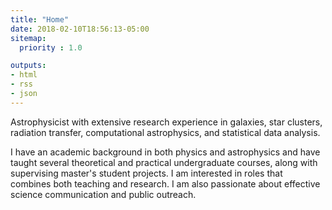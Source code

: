 ```yaml
---
title: "Home"
date: 2018-02-10T18:56:13-05:00
sitemap:
  priority : 1.0

outputs:
- html
- rss
- json
---
```

Astrophysicist with extensive research experience in galaxies, star clusters, radiation transfer, computational astrophysics, and statistical data analysis. 

I have an academic background in both physics and astrophysics and have taught several theoretical and practical undergraduate courses, along with supervising master's student projects. I am interested in roles that combines both teaching and research. I am also passionate about effective science communication and public outreach.

